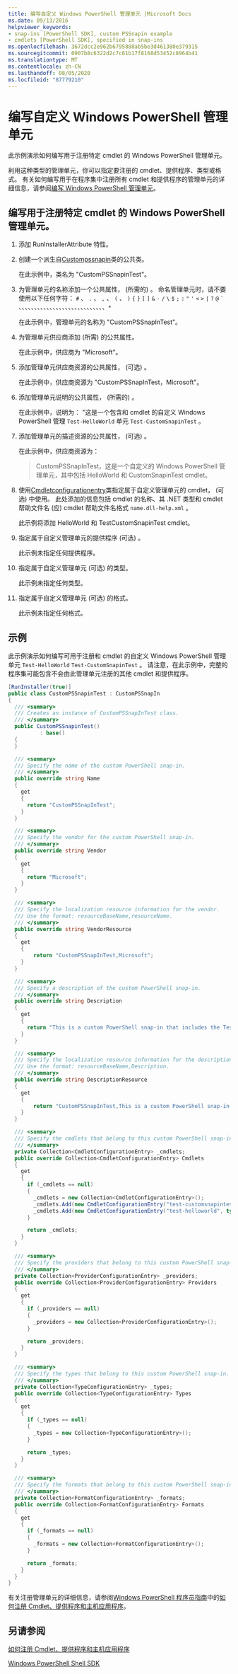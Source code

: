 ```yaml
---
title: 编写自定义 Windows PowerShell 管理单元 |Microsoft Docs
ms.date: 09/13/2016
helpviewer_keywords:
- snap-ins [PowerShell SDK], custom PSSnapin example
- cmdlets [PowerShell SDK], specified in snap-ins
ms.openlocfilehash: 3672dcc2e962b6795888ab5be3d461380e379315
ms.sourcegitcommit: 0907b8c6322d2c7c61b17f8168d53452c8964b41
ms.translationtype: MT
ms.contentlocale: zh-CN
ms.lasthandoff: 08/05/2020
ms.locfileid: "87779210"
---
```

# <a name="writing-a-custom-windows-powershell-snap-in"></a>编写自定义 Windows PowerShell 管理单元

此示例演示如何编写用于注册特定 cmdlet 的 Windows PowerShell 管理单元。

利用这种类型的管理单元，你可以指定要注册的 cmdlet、提供程序、类型或格式。 有关如何编写用于在程序集中注册所有 cmdlet 和提供程序的管理单元的详细信息，请参阅[编写 Windows PowerShell 管理单元](./writing-a-windows-powershell-snap-in.md)。

## <a name="to-write-a-windows-powershell-snap-in-that-registers-specific-cmdlets"></a>编写用于注册特定 cmdlet 的 Windows PowerShell 管理单元。

1. 添加 RunInstallerAttribute 特性。
2. 创建一个派生自[Custompssnapin](/dotnet/api/System.Management.Automation.CustomPSSnapIn)类的公共类。

   在此示例中，类名为 "CustomPSSnapinTest"。

3. 为管理单元的名称添加一个公共属性， (所需的) 。 命名管理单元时，请不要使用以下任何字符： `#` 、 `.` 、 `,` 、 `(` 、 `)` `{` `}` `[` `]` `&` `-` `/` `\` `$` `;` `:` `"` `'` `<` `>` `|` `?` `@` `` ` `` 、、、、、、、、、、、、、、、、、、、、、、、、、、、、`*`

   在此示例中，管理单元的名称为 "CustomPSSnapInTest"。

4. 为管理单元供应商添加 (所需) 的公共属性。

   在此示例中，供应商为 "Microsoft"。

5. 添加管理单元供应商资源的公共属性， (可选) 。

   在此示例中，供应商资源为 "CustomPSSnapInTest，Microsoft"。

6. 添加管理单元说明的公共属性， (所需的) 。

   在此示例中，说明为： "这是一个包含和 cmdlet 的自定义 Windows PowerShell 管理 `Test-HelloWorld` 单元 `Test-CustomSnapinTest` 。

7. 添加管理单元的描述资源的公共属性， (可选) 。

   在此示例中，供应商资源为：

   > CustomPSSnapInTest，这是一个自定义的 Windows PowerShell 管理单元，其中包括 HelloWorld 和 CustomSnapinTest cmdlet。

8. 使用[Cmdletconfigurationentry](/dotnet/api/System.Management.Automation.Runspaces.CmdletConfigurationEntry)类指定属于自定义管理单元的 cmdlet， (可选) 中使用。 此处添加的信息包括 cmdlet 的名称、其 .NET 类型和 cmdlet 帮助文件名 (应) cmdlet 帮助文件名格式 `name.dll-help.xml` 。

   此示例将添加 HelloWorld 和 TestCustomSnapinTest cmdlet。

9. 指定属于自定义管理单元的提供程序 (可选) 。

   此示例未指定任何提供程序。

10. 指定属于自定义管理单元 (可选) 的类型。

    此示例未指定任何类型。

11. 指定属于自定义管理单元 (可选) 的格式。

    此示例未指定任何格式。

## <a name="example"></a>示例

此示例演示如何编写可用于注册和 cmdlet 的自定义 Windows PowerShell 管理单元 `Test-HelloWorld` `Test-CustomSnapinTest` 。 请注意，在此示例中，完整的程序集可能包含不会由此管理单元注册的其他 cmdlet 和提供程序。

```csharp
[RunInstaller(true)]
public class CustomPSSnapinTest : CustomPSSnapIn
{
  /// <summary>
  /// Creates an instance of CustomPSSnapInTest class.
  /// </summary>
  public CustomPSSnapinTest()
          : base()
  {
  }

  /// <summary>
  /// Specify the name of the custom PowerShell snap-in.
  /// </summary>
  public override string Name
  {
    get
    {
      return "CustomPSSnapInTest";
    }
  }

  /// <summary>
  /// Specify the vendor for the custom PowerShell snap-in.
  /// </summary>
  public override string Vendor
  {
    get
    {
      return "Microsoft";
    }
  }

  /// <summary>
  /// Specify the localization resource information for the vendor.
  /// Use the format: resourceBaseName,resourceName.
  /// </summary>
  public override string VendorResource
  {
    get
    {
        return "CustomPSSnapInTest,Microsoft";
    }
  }

  /// <summary>
  /// Specify a description of the custom PowerShell snap-in.
  /// </summary>
  public override string Description
  {
    get
    {
      return "This is a custom PowerShell snap-in that includes the Test-HelloWorld and Test-CustomSnapinTest cmdlets.";
    }
  }

  /// <summary>
  /// Specify the localization resource information for the description.
  /// Use the format: resourceBaseName,Description.
  /// </summary>
  public override string DescriptionResource
  {
    get
    {
        return "CustomPSSnapInTest,This is a custom PowerShell snap-in that includes the Test-HelloWorld and Test-CustomSnapinTest cmdlets.";
    }
  }

  /// <summary>
  /// Specify the cmdlets that belong to this custom PowerShell snap-in.
  /// </summary>
  private Collection<CmdletConfigurationEntry> _cmdlets;
  public override Collection<CmdletConfigurationEntry> Cmdlets
  {
    get
    {
      if (_cmdlets == null)
      {
        _cmdlets = new Collection<CmdletConfigurationEntry>();
        _cmdlets.Add(new CmdletConfigurationEntry("test-customsnapintest", typeof(TestCustomSnapinTest), "TestCmdletHelp.dll-help.xml"));
        _cmdlets.Add(new CmdletConfigurationEntry("test-helloworld", typeof(TestHelloWorld), "HelloWorldHelp.dll-help.xml"));
      }

      return _cmdlets;
    }
  }

  /// <summary>
  /// Specify the providers that belong to this custom PowerShell snap-in.
  /// </summary>
  private Collection<ProviderConfigurationEntry> _providers;
  public override Collection<ProviderConfigurationEntry> Providers
  {
    get
    {
      if (_providers == null)
      {
        _providers = new Collection<ProviderConfigurationEntry>();
      }

      return _providers;
    }
  }

  /// <summary>
  /// Specify the types that belong to this custom PowerShell snap-in.
  /// </summary>
  private Collection<TypeConfigurationEntry> _types;
  public override Collection<TypeConfigurationEntry> Types
  {
    get
    {
      if (_types == null)
      {
        _types = new Collection<TypeConfigurationEntry>();
      }

      return _types;
    }
  }

  /// <summary>
  /// Specify the formats that belong to this custom PowerShell snap-in.
  /// </summary>
  private Collection<FormatConfigurationEntry> _formats;
  public override Collection<FormatConfigurationEntry> Formats
  {
    get
    {
      if (_formats == null)
      {
        _formats = new Collection<FormatConfigurationEntry>();
      }

      return _formats;
    }
  }
}
```

有关注册管理单元的详细信息，请参阅[Windows PowerShell 程序员指南](../prog-guide/windows-powershell-programmer-s-guide.md)中的[如何注册 Cmdlet、提供程序和主机应用程序](/previous-versions/ms714644(v=vs.85))。

## <a name="see-also"></a>另请参阅

[如何注册 Cmdlet、提供程序和主机应用程序](/previous-versions/ms714644(v=vs.85))

[Windows PowerShell Shell SDK](../windows-powershell-reference.md)
